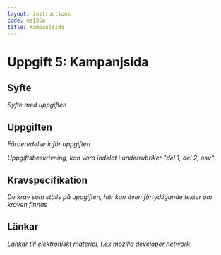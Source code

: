 ```yaml
---
layout: instructions
code: me135a
title: Kampanjsida
---
```


# Uppgift 5: Kampanjsida

## Syfte

_Syfte med uppgiften_

## Uppgiften

_Förberedelse inför uppgiften_

_Uppgiftsbeskrivning, kan vara indelat i underrubriker "del 1, del 2, osv"_

## Kravspecifikation

_De krav som ställs på uppgiften, här kan även förtydligande texter om kraven finnas_

## Länkar

_Länkar till elektroniskt material, t.ex mozilla developer network_

